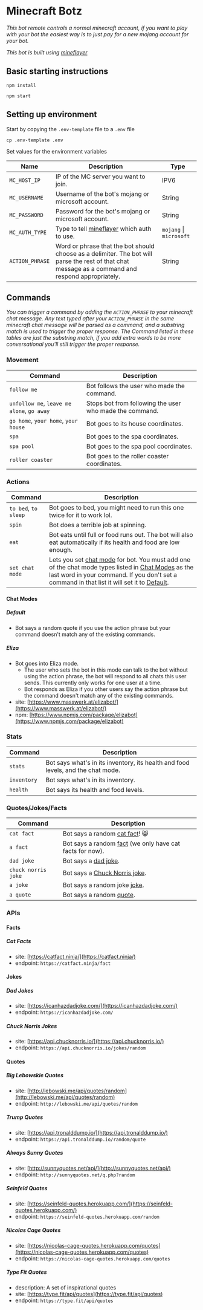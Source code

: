 # Minecraft Botz
_This bot remote controls a normal minecraft account, if you want to play with your bot the easiest way is to just pay for a new mojang account for your bot._

_This bot is built using [mineflayer](https://github.com/PrismarineJS/mineflayer)_

## Basic starting instructions

`npm install`

`npm start`

## Setting up environment

Start by copying the `.env-template` file to a `.env` file

```console
cp .env-template .env
```

Set values for the environment variables

| Name | Description | Type |
|------| ------------|------|
| `MC_HOST_IP` | IP of the MC server you want to join. | IPV6 |
| `MC_USERNAME` | Username of the bot's mojang or microsoft account. | String |
| `MC_PASSWORD` | Password for the bot's mojang or microsoft account. | String |
| `MC_AUTH_TYPE` | Type to tell [mineflayer](https://github.com/PrismarineJS/mineflayer) which auth to use.  | `mojang` \| `microsoft`|
| `ACTION_PHRASE` | Word or phrase that the bot should choose as a delimiter. The bot will parse the rest of that chat message as a command and respond appropriately. | String |

## Commands
_You can trigger a command by adding the `ACTION_PHRASE` to your minecraft chat message. Any text typed after your `ACTION_PHRASE` in the same minecraft chat message will be parsed as a command, and a substring match is used to trigger the proper response. The Command listed in these tables are just the substring match, if you add extra words to be more conversational you'll still trigger the proper response._

### Movement
| Command | Description |
|------| ------------|
| `follow me` | Bot follows the user who made the command. |
| `unfollow me`, `leave me alone`, `go away` | Stops bot from following the user who made the command. |
| `go home`, `your home`, `your house` | Bot goes to its house coordinates. |
| `spa` | Bot goes to the spa coordinates. |
| `spa pool` | Bot goes to the spa pool coordinates. |
| `roller coaster` | Bot goes to the roller coaster coordinates. |

### Actions
| Command | Description |
|------| ------------|
| `to bed`, `to sleep` | Bot goes to bed, you might need to run this one twice for it to work lol. |
| `spin` | Bot does a terrible job at spinning. |
| `eat` | Bot eats until full or food runs out. The bot will also eat automatically if its health and food are low enough. |
| `set chat mode` | Lets you set [chat mode](#chat-modes) for bot. You must add one of the chat mode types listed in [Chat Modes](#chat-modes) as the last word in your command. If you don't set a command in that list it will set it to [Default](#default). |

#### Chat Modes

##### Default
  * Bot says a random quote if you use the action phrase but your command doesn't match any of the existing commands.

##### Eliza
  * Bot goes into Eliza mode.
    * The user who sets the bot in this mode can talk to the bot without using the action phrase, the bot will respond to all chats this user sends. This currently only works for one user at a time.
    * Bot responds as Eliza if you other users say the action phrase but the command doesn't match any of the existing commands.
  * site: [https://www.masswerk.at/elizabot/](https://www.masswerk.at/elizabot/)
  * npm: [https://www.npmjs.com/package/elizabot](https://www.npmjs.com/package/elizabot)

### Stats
| Command | Description |
|------| ------------|
| `stats` | Bot says what's in its inventory, its health and food levels, and the chat mode. |
| `inventory` | Bot says what's in its inventory. |
| `health` | Bot says its health and food levels. |

### Quotes/Jokes/Facts
| Command | Description |
|------| ------------|
| `cat fact` | Bot says a random [cat fact](#cat-facts)! 😸 |
| `a fact` | Bot says a random [fact](#facts) (we only have cat facts for now). |
| `dad joke` | Bot says a [dad joke](#dad-jokes). |
| `chuck norris joke` | Bot says a [Chuck Norris joke](#chuck-norris-jokes). |
| `a joke` | Bot says a random joke [joke](#jokes). |
| `a quote` | Bot says a random [quote](#quotes). |

### APIs

#### Facts
##### Cat Facts
  * site: [https://catfact.ninja/](https://catfact.ninja/)
  * endpoint: `https://catfact.ninja/fact`

#### Jokes
##### Dad Jokes 
  * site: [https://icanhazdadjoke.com/](https://icanhazdadjoke.com/)
  * endpoint: `https://icanhazdadjoke.com/`
##### Chuck Norris Jokes 
  * site: [https://api.chucknorris.io/](https://api.chucknorris.io/)
  * endpoint: `https://api.chucknorris.io/jokes/random`

#### Quotes
##### Big Lebowskie Quotes
  * site: [http://lebowski.me/api/quotes/random](http://lebowski.me/api/quotes/random)
  * endpoint: `http://lebowski.me/api/quotes/random`
##### Trump Quotes
  * site: [https://api.tronalddump.io/](https://api.tronalddump.io/)
  * endpoint: `https://api.tronalddump.io/random/quote`
##### Always Sunny Quotes
  * site: [http://sunnyquotes.net/api/](http://sunnyquotes.net/api/)
  * endpoint: `http://sunnyquotes.net/q.php?random`
##### Seinfeld Quotes
  * site: [https://seinfeld-quotes.herokuapp.com/](https://seinfeld-quotes.herokuapp.com/)
  * endpoint: `https://seinfeld-quotes.herokuapp.com/random`
##### Nicolas Cage Quotes
  * site: [https://nicolas-cage-quotes.herokuapp.com/quotes](https://nicolas-cage-quotes.herokuapp.com/quotes)
  * endpoint: `https://nicolas-cage-quotes.herokuapp.com/quotes`
##### Type Fit Quotes
  * description: A set of inspirational quotes
  * site: [https://type.fit/api/quotes](https://type.fit/api/quotes)
  * endpoint: `https://type.fit/api/quotes`
